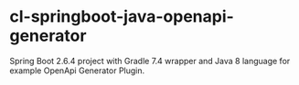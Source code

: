 # cl-springboot-java-openapi-generator
Spring Boot 2.6.4 project with Gradle 7.4 wrapper and Java 8 language for example OpenApi Generator Plugin.
